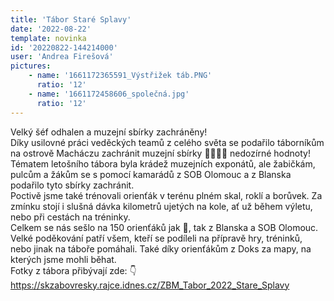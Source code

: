 ```yaml
---
title: 'Tábor Staré Splavy'
date: '2022-08-22'
template: novinka
id: '20220822-144214000'
user: 'Andrea Firešová'
pictures:
    - name: '1661172365591_Výstřižek táb.PNG'
      ratio: '12'
    - name: '1661172458606_společná.jpg'
      ratio: '12'
---
```

Velký šéf odhalen a muzejní sbírky zachráněny!  
Díky usilovné práci veděckých teamů z celého světa se podařilo táborníkům na ostrově Macháczu zachránit muzejní sbírky 👑🎨🎻🗿 nedozírné hodnoty!  
Tématem letošního tábora byla krádež muzejních exponátů, ale žabičkám, pulcům a žákům se s pomocí kamarádů z SOB Olomouc a z Blanska podařilo tyto sbírky zachránit.  
Poctivě jsme také trénovali orienťák v terénu plném skal, roklí a borůvek. Za zmínku stojí i slušná dávka kilometrů ujetých na kole, ať už během výletu, nebo při cestách na tréninky.  
Celkem se nás sešlo na 150 orienťáků jak 🐸, tak z Blanska a SOB Olomouc.  
Velké poděkování patří všem, kteří se podíleli na přípravě hry, tréninků, nebo jinak na táboře pomáhali. Také díky orienťákům z Doks za mapy, na kterých jsme mohli běhat.  
Fotky z tábora přibývají zde: 👇  
https://skzabovresky.rajce.idnes.cz/ZBM_Tabor_2022_Stare_Splavy

